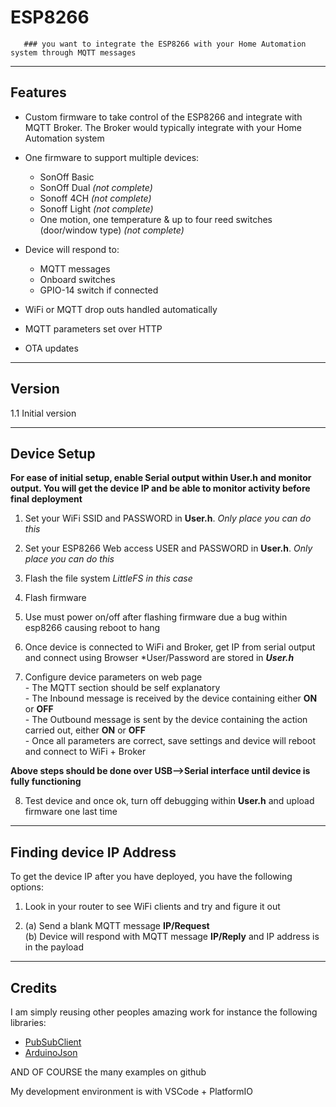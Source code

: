 # ESP8266

       ### you want to integrate the ESP8266 with your Home Automation system through MQTT messages

-------------------------------------------------------------------------------------------------------------
## Features

- Custom firmware to take control of the ESP8266 and integrate with MQTT Broker. The Broker would typically integrate with your Home Automation system 

- One firmware to support multiple devices:
    - SonOff Basic
    - SonOff Dual   *(not complete)*
    - Sonoff 4CH    *(not complete)*
    - Sonoff Light  *(not complete)*
    - One motion, one temperature & up to four reed switches (door/window type)  *(not complete)*

- Device will respond to:
    - MQTT messages
    - Onboard switches
    - GPIO-14 switch if connected  

- WiFi or MQTT drop outs handled automatically

- MQTT parameters set over HTTP

- OTA updates

-------------------------------------------------------------------------------------------------------------
## Version
1.1 Initial version  

-------------------------------------------------------------------------------------------------------------
## Device Setup
**For ease of initial setup, enable Serial output within **User.h** and monitor output. You will get the device IP and be able to monitor activity before final deployment**  

1. Set your WiFi SSID and PASSWORD in **User.h**. *Only place you can do this*

2. Set your ESP8266 Web access USER and PASSWORD in **User.h**. *Only place you can do this*

3. Flash the file system *LittleFS in this case*

4. Flash firmware

5. Use must power on/off after flashing firmware due a bug within esp8266 causing reboot to hang  

6. Once device is connected to WiFi and Broker, get IP from serial output and connect using Browser
       *User/Password are stored in ***User.h***

7. Configure device parameters on web page  
       - The MQTT section should be self explanatory  
       - The Inbound message is received by the device containing either **ON** or **OFF**  
       - The Outbound message is sent by the device containing the action carried out, either **ON** or **OFF**  
       - Once all parameters are correct, save settings and device will reboot and connect to WiFi + Broker  

**Above steps should be done over USB-->Serial interface until device is fully functioning**  

8. Test device and once ok, turn off debugging within **User.h** and upload firmware one last time  


-------------------------------------------------------------------------------------------------------------
## Finding device IP Address
To get the device IP after you have deployed, you have the following options:  

  1. Look in your router to see WiFi clients and try and figure it out
    
  2. (a) Send a blank MQTT message **IP/Request**  
     (b) Device will respond with MQTT message **IP/Reply** and IP address is in the payload  

-------------------------------------------------------------------------------------------------------------
## Credits
I am simply reusing other peoples amazing work for instance the following libraries:  
  - [PubSubClient](https://github.com/knolleary/pubsubclient)  
  - [ArduinoJson](https://github.com/bblanchon/ArduinoJson)  

AND OF COURSE the many examples on github  

My development environment is with VSCode + PlatformIO